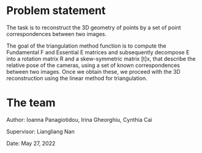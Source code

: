 # Problem statement

The task is to reconstruct the 3D geometry of points by a set of point correspondences between two images. 

The goal of the triangulation method function is to compute the Fundamental F and Essential E matrices and subsequently decompose E into a rotation matrix R and a skew-symmetric matrix [t]x, that describe the relative pose of the cameras, using a set of known correspondences between two images. Once we obtain these, we proceed with the 3D reconstruction using the linear method for triangulation. 


# The team
Author: Ioanna Panagiotidou, Irina Gheorghiu, Cynthia Cai

Supervisor: Liangliang Nan

Date: May 27, 2022
